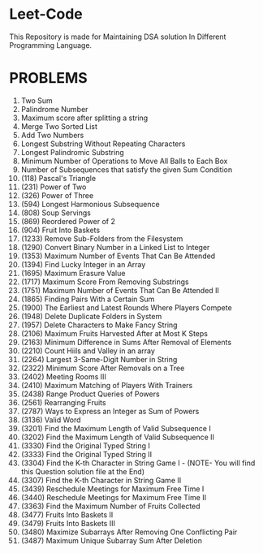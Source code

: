 # Leet-Code
This Repository is made for Maintaining DSA solution In Different Programming Language.

# PROBLEMS
1. Two Sum
2. Palindrome Number
3. Maximum score after splitting a string
4. Merge Two Sorted List
5. Add Two Numbers
6. Longest Substring Without Repeating Characters
7. Longest Palindromic Substring
8. Minimum Number of Operations to Move All Balls to Each Box
9. Number of Subsequences that satisfy the given Sum Condition
10. (118) Pascal's Triangle
11. (231) Power of Two
12. (326) Power of Three
13. (594) Longest Harmonious Subsequence
14. (808) Soup Servings
15. (869) Reordered Power of 2
16. (904) Fruit Into Baskets
17. (1233) Remove Sub-Folders from the Filesystem
18. (1290) Convert Binary Number in a Linked List to Integer
19. (1353) Maximum Number of Events That Can Be Attended
20. (1394) Find Lucky Integer in an Array
21. (1695) Maximum Erasure Value
22. (1717) Maximum Score From Removing Substrings
23. (1751) Maximum Number of Events That Can Be Attended II
24. (1865) Finding Pairs With a Certain Sum
25. (1900) The Earliest and Latest Rounds Where Players Compete
26. (1948) Delete Duplicate Folders in System
27. (1957) Delete Characters to Make Fancy String
28. (2106) Maximum Fruits Harvested After at Most K Steps
29. (2163) Minimum Difference in Sums After Removal of Elements
30. (2210) Count Hiils and Valley in an array
31. (2264) Largest 3-Same-Digit Number in String
32. (2322) Minimum Score After Removals on a Tree
33. (2402) Meeting Rooms III
34. (2410) Maximum Matching of Players With Trainers
35. (2438) Range Product Queries of Powers
36. (2561) Rearranging Fruits
37. (2787) Ways to Express an Integer as Sum of Powers
38. (3136) Valid Word
39. (3201) Find the Maximum Length of Valid Subsequence I
40. (3202) Find the Maximum Length of Valid Subsequence II
41. (3330) Find the Original Typed String I
42. (3333) Find the Original Typed String II
43. (3304) Find the K-th Character in String Game I - (NOTE- You will find this Question solution file at the End)
44. (3307) Find the K-th Character in String Game II
45. (3439) Reschedule Meetings for Maximum Free Time I
46. (3440) Reschedule Meetings for Maximum Free Time II
47. (3363) Find the Maximum Number of Fruits Collected
48. (3477) Fruits Into Baskets II
49. (3479) Fruits Into Baskets III
50. (3480) Maximize Subarrays After Removing One Conflicting Pair
51. (3487) Maximum Unique Subarray Sum After Deletion
    



